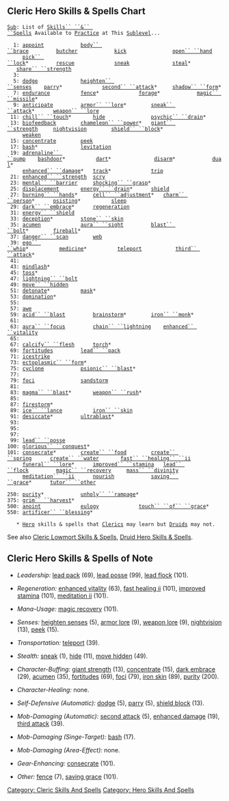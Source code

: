 ## Cleric Hero Skills & Spells Chart

[`Sub`](Sublevel "wikilink")`: List of `[`Skills`` ``&`` ``Spells`](:Category:_Skills_And_Spells "wikilink")` Available to `[`Practice`](Practice "wikilink")` at This `[`Sublevel`](Sublevel "wikilink")`...`  
`     `  
`  1: `[`appoint`](Appoint "wikilink")`            `[`body`` ``brace`](Body_Brace "wikilink")`         `[`butcher`](Butcher "wikilink")`            `[`kick`](Kick "wikilink")`               `[`open`` ``hand`](Open_Hand "wikilink")  
`     `[`pick`` ``lock`](Pick_Lock "wikilink")`*         `[`rescue`](Rescue "wikilink")`             `[`sneak`](Sneak "wikilink")`              `[`steal`](Steal "wikilink")`*             `[`share`` ``strength`](Share_Strength "wikilink")  
`  3: `  
`  5: `[`dodge`](Dodge "wikilink")`              `[`heighten`` ``senses`](Heighten_Senses "wikilink")`    `[`parry`](Parry "wikilink")`*             `[`second`` ``attack`](Second_Attack "wikilink")`*     `[`shadow`` ``form`](Shadow_Form "wikilink")`*`  
`  7: `[`endurance`](Endurance "wikilink")`          `[`fence`](Fence "wikilink")`*             `[`forage`](Forage "wikilink")`*            `[`magic`` ``missile`](Magic_Missile "wikilink")`*`  
`  9: `[`anticipate`](Anticipate "wikilink")`         `[`armor`` ``lore`](Armor_Lore "wikilink")`*        `[`sneak`` ``attack`](Sneak_Attack "wikilink")`*      `[`weapon`` ``lore`](Weapon_Lore "wikilink")  
` 11: `[`chill`` ``touch`](Chill_Touch "wikilink")`*       `[`hide`](Hide "wikilink")`               `[`psychic`` ``drain`](Psychic_Drain "wikilink")`*`  
` 13: `[`biofeedback`](Biofeedback "wikilink")`        `[`chameleon`` ``power`](Chameleon_Power "wikilink")`*   `[`giant`` ``strength`](Giant_Strength "wikilink")`     `[`nightvision`](Nightvision "wikilink")`        `[`shield`` ``block`](Shield_Block "wikilink")`*`  
`     `[`weaken`](Weaken "wikilink")  
` 15: `[`concentrate`](Concentrate "wikilink")`        `[`peek`](Peek "wikilink")  
` 17: `[`bash`](Bash "wikilink")`*              `[`levitation`](Levitation "wikilink")  
` 19: `[`adrenaline`` ``pump`](Adrenaline_Pump "wikilink")`    `[`bashdoor`](Bashdoor "wikilink")`*          `[`dart`](Dart_(spell) "wikilink")`*              `[`disarm`](Disarm "wikilink")`*            `[`dual`](Dual "wikilink")`*`  
`     `[`enhanced`` ``damage`](Enhanced_Damage "wikilink")`*   `[`track`](Track "wikilink")`*             `[`trip`](Trip "wikilink")  
` 21: `[`enhanced`` ``strength`](Enhanced_Strength "wikilink")`  `[`scry`](Scry "wikilink")  
` 23: `[`mental`` ``barrier`](Mental_Barrier "wikilink")`     `[`shocking`` ``grasp`](Shocking_Grasp "wikilink")`*`  
` 25: `[`displacement`](Displacement "wikilink")`       `[`energy`` ``drain`](Energy_Drain "wikilink")`*      `[`shield`](Shield "wikilink")  
` 27: `[`burning`` ``hands`](Burning_Hands "wikilink")`*     `[`cell`` ``adjustment`](Cell_Adjustment "wikilink")`*   `[`charm`` ``person`](Charm_Person "wikilink")`*      `[`psisting`](PsiSting "wikilink")`*          `[`sleep`](Sleep_(spell) "wikilink")  
` 29: `[`dark`` ``embrace`](Dark_Embrace "wikilink")`*      `[`regeneration`](Regeneration "wikilink")  
` 31: `[`energy`` ``shield`](Energy_Shield "wikilink")  
` 33: `[`deception`](Deception "wikilink")`*         `[`stone`` ``skin`](Stone_Skin "wikilink")  
` 35: `[`acumen`](Acumen "wikilink")`             `[`aura`` ``sight`](Aura_Sight "wikilink")`         `[`blast`` ``bolt`](Blast_Bolt "wikilink")`*        `[`fireball`](Fireball "wikilink")`*`  
` 37: `[`danger`` ``scan`](Danger_Scan "wikilink")`        `[`web`](Web "wikilink")  
` 39: `[`ego`` ``whip`](Ego_Whip "wikilink")`*          `[`medicine`](Medicine "wikilink")`*          `[`teleport`](Teleport "wikilink")`           `[`third`` ``attack`](Third_Attack "wikilink")`*`  
` 41: `  
` 43: `[`mindlash`](Mindlash "wikilink")`*`  
` 45: `[`toss`](Toss "wikilink")`*`  
` 47: `[`lightning`` ``bolt`](Lightning_Bolt "wikilink")  
` 49: `[`move`` ``hidden`](Move_Hidden "wikilink")  
` 51: `[`detonate`](Detonate "wikilink")`*          `[`mask`](Mask "wikilink")`*`  
` 53: `[`domination`](Domination "wikilink")`*`  
` 55: `  
` 57: `[`awe`](Awe "wikilink")  
` 59: `[`acid`` ``blast`](Acid_Blast "wikilink")`         `[`brainstorm`](Brainstorm "wikilink")`*        `[`iron`` ``monk`](Iron_Monk "wikilink")`*`  
` 61: `  
` 63: `[`aura`` ``focus`](Aura_Focus "wikilink")`         `[`chain`` ``lightning`](Chain_Lightning "wikilink")`    `[`enhanced`` ``vitality`](Enhanced_Vitality "wikilink")  
` 65: `  
` 67: `[`calcify`` ``flesh`](Calcify_Flesh "wikilink")`      `[`torch`](Torch_(spell) "wikilink")`*`  
` 69: `[`fortitudes`](Fortitudes "wikilink")`         `[`lead`` ``pack`](Lead_Pack "wikilink")  
` 71: `[`icestrike`](Icestrike "wikilink")  
` 73: `[`ectoplasmic`` ``form`](Ectoplasmic_Form "wikilink")`*`  
` 75: `[`cyclone`](Cyclone "wikilink")`            `[`psionic`` ``blast`](Psionic_Blast "wikilink")`*`  
` 77: `  
` 79: `[`foci`](Foci "wikilink")`               `[`sandstorm`](Sandstorm "wikilink")  
` 81: `  
` 83: `[`magma`` ``blast`](Magma_Blast "wikilink")`*       `[`weapon`` ``rush`](Weapon_Rush "wikilink")`*`  
` 85: `  
` 87: `[`firestorm`](Firestorm "wikilink")`*`  
` 89: `[`ice`` ``lance`](Ice_Lance "wikilink")`          `[`iron`` ``skin`](Iron_Skin "wikilink")  
` 91: `[`desiccate`](Desiccate "wikilink")`*         `[`ultrablast`](Ultrablast "wikilink")`*`  
` 93: `  
` 95: `  
` 97: `  
` 99: `[`lead`` ``posse`](Lead_Posse "wikilink")  
`100: `[`glorious`` ``conquest`](Glorious_Conquest "wikilink")`*`  
`101: `[`consecrate`](Consecrate "wikilink")`*        `[`create`` ``food`](Create_Food "wikilink")`        `[`create`` ``spring`](Create_Spring "wikilink")`      `[`create`` ``water`](Create_Water "wikilink")`       `[`fast`` ``healing`` ``ii`](Fast_Healing_II "wikilink")  
`     `[`funeral`` ``lore`](Funeral_Lore "wikilink")`*      `[`improved`` ``stamina`](Improved_Stamina "wikilink")`   `[`lead`` ``flock`](Lead_Flock "wikilink")`         `[`magic`` ``recovery`](Magic_Recovery "wikilink")`     `[`mass`` ``divinity`](Mass_Divinity "wikilink")  
`     `[`meditation`` ``ii`](Meditation_II "wikilink")`      `[`nourish`](Nourish "wikilink")`            `[`saving`` ``grace`](Saving_Grace "wikilink")`*      `[`tutor`` ``other`](Tutor_Other "wikilink")  
`     `  
`250: `[`purity`](Purity "wikilink")`*            `[`unholy`` ``rampage`](Unholy_Rampage "wikilink")`*`  
`375: `[`grim`` ``harvest`](Grim_Harvest "wikilink")`*`  
`500: `[`anoint`](Anoint "wikilink")`             `[`eulogy`](Eulogy "wikilink")`             `[`touch`` ``of`` ``grace`](Touch_Of_Grace "wikilink")`*`  
`550: `[`artificer`` ``blessing`](Artificer_Blessing "wikilink")`*`  
`     `  
`   * `[`Hero`](:Category:_Hero "wikilink")` skills & spells that `[`Clerics`](:Category:_Clerics "wikilink")` may learn but `[`Druids`](:Category:_Druids "wikilink")` may not.`

See also [Cleric Lowmort Skills &
Spells](:Category:_Cleric_Lowmort_Skills_And_Spells "wikilink"), [Druid
Hero Skills &
Spells](:Category:_Druid_Hero_Skills_And_Spells "wikilink").

## Cleric Hero Skills & Spells of Note

-   *Leadership:* [lead pack](Lead_Pack "wikilink") (69), [lead
    posse](Lead_Posse "wikilink") (99), [lead
    flock](Lead_Flock "wikilink") (101).

<!-- -->

-   *Regeneration:* [enhanced vitality](Enhanced_Vitality "wikilink")
    (63), [fast healing ii](Fast_Healing_II "wikilink") (101), [improved
    stamina](Improved_Stamina "wikilink") (101), [meditation
    ii](Meditation_II "wikilink") (101).

<!-- -->

-   *Mana-Usage:* [magic recovery](Magic_Recovery "wikilink") (101).

<!-- -->

-   *Senses:* [heighten senses](Heighten_Senses "wikilink") (5), [armor
    lore](Armor_Lore "wikilink") (9), [weapon
    lore](Weapon_Lore "wikilink") (9),
    [nightvision](Nightvision "wikilink") (13), [peek](Peek "wikilink")
    (15).

<!-- -->

-   *Transportation:* [teleport](Teleport "wikilink") (39).

<!-- -->

-   *Stealth:* [sneak](Sneak "wikilink") (1), [hide](Hide "wikilink")
    (11), [move hidden](Move_Hidden "wikilink") (49).

<!-- -->

-   *Character-Buffing:* [giant strength](Giant_Strength "wikilink")
    (13), [concentrate](Concentrate "wikilink") (15), [dark
    embrace](Dark_Embrace "wikilink") (29), [acumen](Acumen "wikilink")
    (35), [fortitudes](Fortitudes "wikilink") (69),
    [foci](Foci "wikilink") (79), [iron skin](Iron_Skin "wikilink")
    (89), [purity](Purity "wikilink") (200).

<!-- -->

-   *Character-Healing:* none.

<!-- -->

-   *Self-Defensive (Automatic):* [dodge](Dodge "wikilink") (5),
    [parry](Parry "wikilink") (5), [shield
    block](Shield_Block "wikilink") (13).

<!-- -->

-   *Mob-Damaging (Automatic):* [second
    attack](Second_Attack "wikilink") (5), [enhanced
    damage](Enhanced_Damage "wikilink") (19), [third
    attack](Third_Attack "wikilink") (39).

<!-- -->

-   *Mob-Damaging (Singe-Target):* [bash](Bash "wikilink") (17).

<!-- -->

-   *Mob-Damaging (Area-Effect):* none.

<!-- -->

-   *Gear-Enhancing:* [consecrate](Consecrate "wikilink") (101).

<!-- -->

-   *Other:* [fence](Fence "wikilink") (7), [saving
    grace](Saving_Grace "wikilink") (101).

[Category: Cleric Skills And
Spells](Category:_Cleric_Skills_And_Spells "wikilink") [Category: Hero
Skills And Spells](Category:_Hero_Skills_And_Spells "wikilink")
